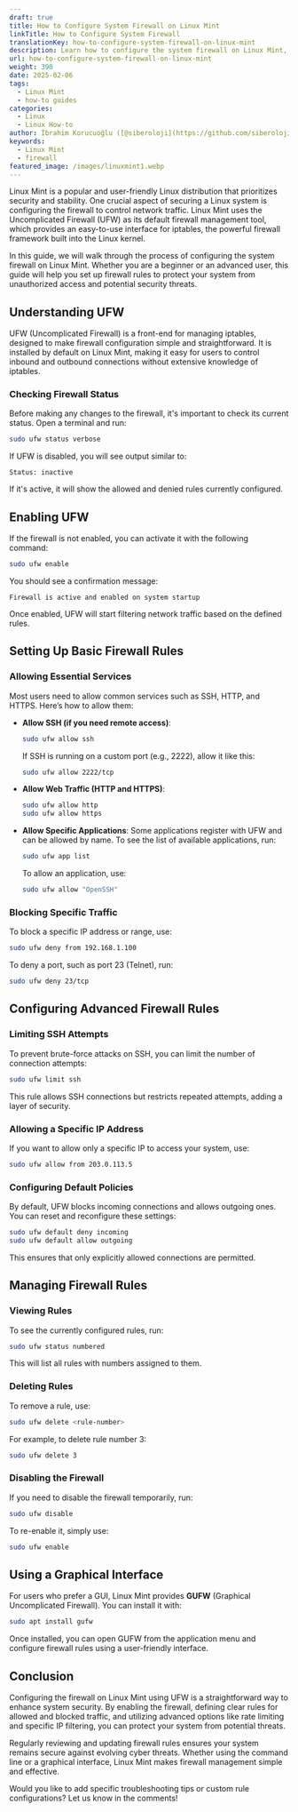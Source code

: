 ```yaml
---
draft: true
title: How to Configure System Firewall on Linux Mint
linkTitle: How to Configure System Firewall
translationKey: how-to-configure-system-firewall-on-linux-mint
description: Learn how to configure the system firewall on Linux Mint, ensuring your system remains secure without compromising accessibility.
url: how-to-configure-system-firewall-on-linux-mint
weight: 390
date: 2025-02-06
tags:
  - Linux Mint
  - how-to guides
categories:
  - Linux
  - Linux How-to
author: İbrahim Korucuoğlu ([@siberoloji](https://github.com/siberoloji))
keywords:
  - Linux Mint
  - firewall
featured_image: /images/linuxmint1.webp
---
```

Linux Mint is a popular and user-friendly Linux distribution that prioritizes security and stability. One crucial aspect of securing a Linux system is configuring the firewall to control network traffic. Linux Mint uses the Uncomplicated Firewall (UFW) as its default firewall management tool, which provides an easy-to-use interface for iptables, the powerful firewall framework built into the Linux kernel.

In this guide, we will walk through the process of configuring the system firewall on Linux Mint. Whether you are a beginner or an advanced user, this guide will help you set up firewall rules to protect your system from unauthorized access and potential security threats.

## Understanding UFW

UFW (Uncomplicated Firewall) is a front-end for managing iptables, designed to make firewall configuration simple and straightforward. It is installed by default on Linux Mint, making it easy for users to control inbound and outbound connections without extensive knowledge of iptables.

### Checking Firewall Status

Before making any changes to the firewall, it's important to check its current status. Open a terminal and run:

```bash
sudo ufw status verbose
```

If UFW is disabled, you will see output similar to:

```
Status: inactive
```

If it's active, it will show the allowed and denied rules currently configured.

## Enabling UFW

If the firewall is not enabled, you can activate it with the following command:

```bash
sudo ufw enable
```

You should see a confirmation message:

```
Firewall is active and enabled on system startup
```

Once enabled, UFW will start filtering network traffic based on the defined rules.

## Setting Up Basic Firewall Rules

### Allowing Essential Services

Most users need to allow common services such as SSH, HTTP, and HTTPS. Here’s how to allow them:

- **Allow SSH (if you need remote access)**:

  ```bash
  sudo ufw allow ssh
  ```
  
  If SSH is running on a custom port (e.g., 2222), allow it like this:

  ```bash
  sudo ufw allow 2222/tcp
  ```

- **Allow Web Traffic (HTTP and HTTPS)**:

  ```bash
  sudo ufw allow http
  sudo ufw allow https
  ```

- **Allow Specific Applications**:
  Some applications register with UFW and can be allowed by name. To see the list of available applications, run:
  
  ```bash
  sudo ufw app list
  ```
  
  To allow an application, use:
  
  ```bash
  sudo ufw allow "OpenSSH"
  ```

### Blocking Specific Traffic

To block a specific IP address or range, use:

```bash
sudo ufw deny from 192.168.1.100
```

To deny a port, such as port 23 (Telnet), run:

```bash
sudo ufw deny 23/tcp
```

## Configuring Advanced Firewall Rules

### Limiting SSH Attempts

To prevent brute-force attacks on SSH, you can limit the number of connection attempts:

```bash
sudo ufw limit ssh
```

This rule allows SSH connections but restricts repeated attempts, adding a layer of security.

### Allowing a Specific IP Address

If you want to allow only a specific IP to access your system, use:

```bash
sudo ufw allow from 203.0.113.5
```

### Configuring Default Policies

By default, UFW blocks incoming connections and allows outgoing ones. You can reset and reconfigure these settings:

```bash
sudo ufw default deny incoming
sudo ufw default allow outgoing
```

This ensures that only explicitly allowed connections are permitted.

## Managing Firewall Rules

### Viewing Rules

To see the currently configured rules, run:

```bash
sudo ufw status numbered
```

This will list all rules with numbers assigned to them.

### Deleting Rules

To remove a rule, use:

```bash
sudo ufw delete <rule-number>
```

For example, to delete rule number 3:

```bash
sudo ufw delete 3
```

### Disabling the Firewall

If you need to disable the firewall temporarily, run:

```bash
sudo ufw disable
```

To re-enable it, simply use:

```bash
sudo ufw enable
```

## Using a Graphical Interface

For users who prefer a GUI, Linux Mint provides **GUFW** (Graphical Uncomplicated Firewall). You can install it with:

```bash
sudo apt install gufw
```

Once installed, you can open GUFW from the application menu and configure firewall rules using a user-friendly interface.

## Conclusion

Configuring the firewall on Linux Mint using UFW is a straightforward way to enhance system security. By enabling the firewall, defining clear rules for allowed and blocked traffic, and utilizing advanced options like rate limiting and specific IP filtering, you can protect your system from potential threats.

Regularly reviewing and updating firewall rules ensures your system remains secure against evolving cyber threats. Whether using the command line or a graphical interface, Linux Mint makes firewall management simple and effective.

Would you like to add specific troubleshooting tips or custom rule configurations? Let us know in the comments!
